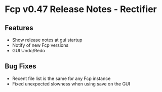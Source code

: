 # Fcp v0.47 Release Notes - Rectifier

## Features

* Show release notes at gui startup
* Notify of new Fcp versions
* GUI Undo/Redo 

## Bug Fixes
* Recent file list is the same for any Fcp instance
* Fixed unexpected slowness when using save on the GUI
